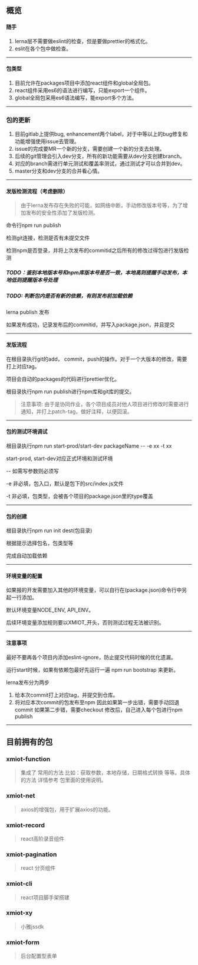## 概览

#### 随手
1. lerna层不需要做eslint的检查，但是要做prettier的格式化。
2. eslit在各个包中做检查。

---

#### 包类型
1. 目前允许在packages项目中添加react组件和global全局包。
2. react组件采用es6的语法进行编写，只能export一个组件。
3. global全局包采用es6语法编写，能export多个方法。

---

### 包的更新
1. 目前gitlab上提供bug, enhancement两个label，对于中等以上的bug修复和功能增强使用issue去管理。
2. issue的完成要MR一个新的分支，需要创建一个新的分支去处理。
3. 后续的git管理会引入dev分支，所有的新功能需要从dev分支创建branch。
4. 对应的branch需进行单元测试和覆盖率测试，通过测试才可以合并到dev。
5. master分支和dev分支的合并看心情。

---

#### 发版检测流程（考虑删除）
>由于lerna发布存在失败的可能，如网络中断，手动修改版本号等，为了增加发布的安全性添加了发版检测。

命令行npm run publish

检测git连接，检测是否有未提交文件

检测npm是否登录，并将上次发布的commitid之后所有的修改过得包进行发版检测

##### TODO：鉴别本地版本号和npm库版本号是否一致，本地高则提醒手动发布，本地低则提醒版本号处理 
##### TODO: 判断包内是否有新的依赖，有则发布前加载依赖

lerna publish 发布

如果发布成功，记录发布后的commitid，并写入package.json，并且提交

---

#### 发版流程
在根目录执行git的add， commit，push的操作。对于一个大版本的修改，需要打上对应tag。

项目会自动的packages的代码进行prettier优化。

根目录执行npm run publish进行npm库和git库的提交。

>注意事项: 由于是协同作业，各个项目成员对他人项目进行修改时需要进行通知，并打上patch-tag，做好注释，以便回滚。

---

#### 包的测试环境调试
根目录执行npm run start-prod/start-dev packageName -- -e xx -t xx

start-prod, start-dev对应正式环境和测试环境

-- 如需写参数则必须写

-e 非必填，包入口，默认是包下的src/index.js文件

-t 非必填，包类型，会被各个项目的package.json里的type覆盖 

---

#### 包的创建
根目录执行npm run init dest(包目录)

根据提示选择包名，包类型等

完成自动加载依赖

---

#### 环境变量的配置
如果报的开发需要加入其他的环境变量，可以自行在(package.json)命令行中另起一行添加。

默认环境变量NODE_ENV, API_ENV。

后续环境变量添加规则要以XMIOT_开头，否则测试过程无法被识别。

---

#### 注意事项
最好不要再各个项目内添加eslint-ignore，防止提交代码时候的优化遗漏。

运行start时候，如果有依赖包最好先运行一遍 npm run bootstrap 来更新。

lerna发布分为两步
  1. 给本次commit打上对应tag，并提交到仓库。
  2. 将对应本次commit的包发布至npm
  因此如果第一步出错，需要手动回退commit
  如果第二步错，需要checkout 修改后，自己进入每个包进行npm publish

---

## 目前拥有的包

### xmiot-function 
> 集成了 常用的方法 比如：获取参数，本地存储，日期格式转换 等等。具体的方法 详情参考 包里面的使用说明。

### xmiot-net
> axios的增强包，用于扩展axios的功能。

### xmiot-record
> react高阶录音组件

### xmiot-pagination
> react 分页组件

### xmiot-cli
> react项目脚手架搭建

### xmiot-xy
> 小雅jssdk

### xmiot-form
> 后台配置型表单